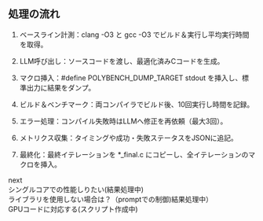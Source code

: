 ## 処理の流れ
1. ベースライン計測：clang -O3 と gcc -O3 でビルド＆実行し平均実行時間を取得。

2. LLM呼び出し：ソースコードを渡し、最適化済みCコードを生成。

3. マクロ挿入：#define POLYBENCH_DUMP_TARGET stdout を挿入し、標準出力に結果をダンプ。

4. ビルド＆ベンチマーク：両コンパイラでビルド後、10回実行し時間を記録。

5. エラー処理：コンパイル失敗時はLLMへ修正を再依頼（最大3回）。

6. メトリクス収集：タイミングや成功・失敗ステータスをJSONに追記。

7. 最終化：最終イテレーションを *_final.c にコピーし、全イテレーションのマクロを挿入。


next  
シングルコアでの性能しりたい(結果処理中)  
ライブラリを使用しない場合は？（promptでの制御)結果処理中）  
GPUコードに対応する(スクリプト作成中)  
